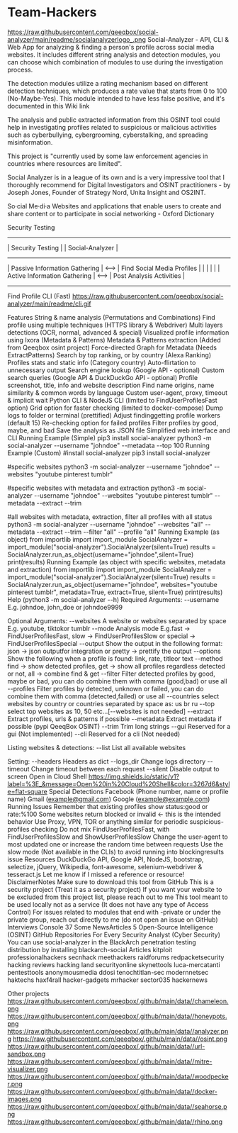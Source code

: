 # Team-Hackers

https://raw.githubusercontent.com/qeeqbox/social-analyzer/main/readme/socialanalyzerlogo_.png
Social-Analyzer - API, CLI & Web App for analyzing & finding a person's profile across social media websites. It includes different string analysis and detection modules, you can choose which combination of modules to use during the investigation process.

The detection modules utilize a rating mechanism based on different detection techniques, which produces a rate value that starts from 0 to 100 (No-Maybe-Yes). This module intended to have less false positive, and it's documented in this Wiki link

The analysis and public extracted information from this OSINT tool could help in investigating profiles related to suspicious or malicious activities such as cyberbullying, cybergrooming, cyberstalking, and spreading misinformation.

This project is "currently used by some law enforcement agencies in countries where resources are limited".

Social Analyzer is in a league of its own and is a very impressive tool that I thoroughly recommend for Digital Investigators and OSINT practitioners - by Joseph Jones, Founder of Strategy Nord, Unita Insight and OS2INT.

So·cial Me·di·a
Websites and applications that enable users to create and share content or to participate in social networking - Oxford Dictionary

Security Testing
-------------------------------------              ---------------------------------
|        Security Testing           |              |        Social-Analyzer        |
-------------------------------------              ---------------------------------
|   Passive Information Gathering   |     <-->     |   Find Social Media Profiles  |
|                                   |              |                               |
|    Active Information Gathering   |     <-->     |    Post Analysis Activities   |
-------------------------------------              ---------------------------------
Find Profile CLI (Fast)
https://raw.githubusercontent.com/qeeqbox/social-analyzer/main/readme/cli.gif

Features
String & name analysis (Permutations and Combinations)
Find profile using multiple techniques (HTTPS library & Webdriver)
Multi layers detections (OCR, normal, advanced & special)
Visualized profile information using Ixora (Metadata & Patterns)
Metadata & Patterns extraction (Added from Qeeqbox osint project)
Force-directed Graph for Metadata (Needs ExtractPatterns)
Search by top ranking, or by country (Alexa Ranking)
Profiles stats and static info (Category country)
Auto-flirtation to unnecessary output
Search engine lookup (Google API - optional)
Custom search queries (Google API & DuckDuckGo API - optional)
Profile screenshot, title, info and website description
Find name origins, name similarity & common words by language
Custom user-agent, proxy, timeout & implicit wait
Python CLI & NodeJS CLI (limited to FindUserProfilesFast option)
Grid option for faster checking (limited to docker-compose)
Dump logs to folder or terminal (prettified)
Adjust findinggetting profile workers (default 15)
Re-checking option for failed profiles
Filter profiles by good, maybe, and bad
Save the analysis as JSON file
Simplified web interface and CLI
Running Example (Simple)
pip3 install social-analyzer
python3 -m social-analyzer --username "johndoe" --metadata --top 100
Running Example (Custom)
#install social-analyzer
pip3 install social-analyzer

#specific websites
python3 -m social-analyzer --username "johndoe" --websites "youtube pinterest tumblr"

#specific websites with metadata and extraction
python3 -m social-analyzer --username "johndoe" --websites "youtube pinterest tumblr" --metadata --extract --trim

#all websites with metadata, extraction, filter all profiles with all status
python3 -m social-analyzer --username "johndoe" --websites "all" --metadata --extract --trim --filter "all" --profile "all"
Running Example (as object)
from importlib import import_module
SocialAnalyzer = import_module("social-analyzer").SocialAnalyzer(silent=True)
results = SocialAnalyzer.run_as_object(username="johndoe",silent=True)
print(results)
Running Example (as object with specific websites, metadata and extraction)
from importlib import import_module
SocialAnalyzer = import_module("social-analyzer").SocialAnalyzer(silent=True)
results = SocialAnalyzer.run_as_object(username="johndoe", websites="youtube pinterest tumblr", metadata=True, extract=True, silent=True)
print(results)
Help (python3 -m social-analyzer --h)
Required Arguments:
  --username   E.g. johndoe, john_doe or johndoe9999

Optional Arguments:
  --websites    A website or websites separated by space E.g. youtube, tiktokor tumblr
  --mode        Analysis mode E.g.fast -> FindUserProfilesFast, slow -> FindUserProfilesSlow or special -> FindUserProfilesSpecial
  --output      Show the output in the following format: json -> json outputfor integration or pretty -> prettify the output
  --options     Show the following when a profile is found: link, rate, titleor text
  --method      find -> show detected profiles, get -> show all profiles regardless detected or not, all -> combine find & get
  --filter      Filter detected profiles by good, maybe or bad, you can do combine them with comma (good,bad) or use all
  --profiles    Filter profiles by detected, unknown or failed, you can do combine them with comma (detected,failed) or use all
  --countries   select websites by country or countries separated by space as: us br ru
  --top         select top websites as 10, 50 etc...[--websites is not needed]
  --extract     Extract profiles, urls & patterns if possible
  --metadata    Extract metadata if possible (pypi QeeqBox OSINT)
  --trim        Trim long strings
  --gui         Reserved for a gui (Not implemented)
  --cli         Reserved for a cli (Not needed)

Listing websites & detections:
  --list        List all available websites

Setting:
  --headers     Headers as dict
  --logs_dir    Change logs directory
  --timeout     Change timeout between each request
  --silent      Disable output to screen
Open in Cloud Shell
https://img.shields.io/static/v1?label=%3E_&message=Open%20in%20Cloud%20Shell&color=3267d6&style=flat-square
Special Detections
Facebook (Phone number, name or profile name)
Gmail (example@gmail.com)
Google (example@example.com)
Running Issues
Remember that existing profiles show status:good or rate:%100
Some websites return blocked or invalid <- this is the intended behavior
Use Proxy, VPN, TOR or anything similar for periodic suspicious-profiles checking
Do not mix FindUserProfilesFast, with FindUserProfilesSlow and ShowUserProfilesSlow
Change the user-agent to most updated one or increase the random time between requests
Use the slow mode (Not available in the CLIs) to avoid running into blockingresults issue
Resources
DuckDuckGo API, Google API, NodeJS, bootstrap, selectize, jQuery, Wikipedia, font-awesome, selenium-webdriver & tesseract.js
Let me know if I missed a reference or resource!
DisclaimerNotes
Make sure to download this tool from GitHub
This is a security project (Treat it as a security project)
If you want your website to be excluded from this project list, please reach out to me
This tool meant to be used locally not as a service (It does not have any type of Access Control)
For issues related to modules that end with -private or under the private group, reach out directly to me (do not open an issue on GitHub)
Interviews
Console 37
Some NewsArticles
5 Open-Source Intelligence (OSINT) GitHub Repositories For Every Security Analyst (Cyber Security)
You can use social-analyzer in the BlackArch penetration testing distribution by installing blackarch-social
Articles
kitploit professionalhackers secnhack meethackers raidforums redpacketsecurity hacking reviews hacking land securityonline skynettools luca-mercatanti pentesttools anonymousmedia ddosi tenochtitlan-sec modernnetsec haktechs haxf4rall hacker-gadgets mrhacker sector035 hackernews

Other projects
https://raw.githubusercontent.com/qeeqbox/.github/main/data//chameleon.png https://raw.githubusercontent.com/qeeqbox/.github/main/data//honeypots.png https://raw.githubusercontent.com/qeeqbox/.github/main/data//analyzer.png https://raw.githubusercontent.com/qeeqbox/.github/main/data//osint.png https://raw.githubusercontent.com/qeeqbox/.github/main/data//url-sandbox.png https://raw.githubusercontent.com/qeeqbox/.github/main/data//mitre-visualizer.png https://raw.githubusercontent.com/qeeqbox/.github/main/data//woodpecker.png https://raw.githubusercontent.com/qeeqbox/.github/main/data//docker-images.png https://raw.githubusercontent.com/qeeqbox/.github/main/data//seahorse.png https://raw.githubusercontent.com/qeeqbox/.github/main/data//rhino.png

